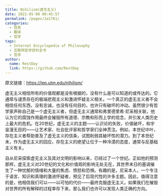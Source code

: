 ```yaml
---
title: Nihilism(虚无主义)
date: 2022-05-08 00:45:57
permalink: /pages/2a1761/
categories:
  - 信息
  - 翻译
  - 哲学
tags:
  - Internet Encyclopedia of Philosophy
  - 互联网哲学百科全书
  - 哲学
author: 
  name: RestDay
  link: https://github.com/RestDay
---
```


原文链接：<https://iep.utm.edu/nihilism/>

虚无主义相信所有的价值观都是没有根据的，没有什么是可以知道的或传达的。它通常与谴责存在的极端悲观主义和激进怀疑主义相关。一个真正的虚无主义者不会相信任何东西，没有忠诚，也没有任何目的，也许只有破坏的冲动。虽然很少有哲学家声称自己是一个虚无主义者，但虚无主义通常和弗里德里希·尼采相关联，他认为它的腐蚀作用最终会摧毁所有道德、宗教和形而上学的信念，并引发人类历史上最大的危机。在20世纪，虚无主义的主题——认识论的失败，价值破坏，和宇宙漫无目的——让艺术家、社会批评家和哲学家们全神贯注。例如，本世纪中叶，存在主义者帮助普及了虚无主义的信条，试图削弱其破坏性的潜力。到了本世纪末，作为虚无主义的回应，存在主义的绝望让位于一种冷漠的态度，通常与反基础主义有关。

自从尼采探索虚无主义及其对文明的影响以来，已经过了一个世纪。正如他的预测那样，虚无主义对20世纪的文化和价值观的影响无处无在，其世界末日的基调催生了一种忧郁的情绪和大量的焦虑、愤怒和恐惧。有趣的是，尼采本人，一个专注于语言、知识和真理的激进怀疑者，预见了后现代性的许多主题。因此，值得注意的是，他相信我们可以——以可怕的代价——最终克服虚无主义。如果我们在摧毁对世界的所有解释的过程幸存下来，那么我们也许可以发现人类正确的方向。

